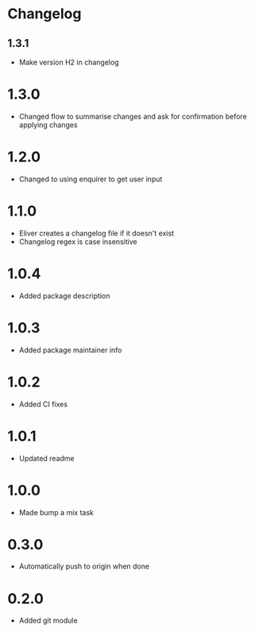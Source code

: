 # Changelog

## 1.3.1
* Make version H2 in changelog

# 1.3.0
* Changed flow to summarise changes and ask for confirmation before applying changes

# 1.2.0
* Changed to using enquirer to get user input

# 1.1.0
* Eliver creates a changelog file if it doesn't exist
* Changelog regex is case insensitive

# 1.0.4
* Added package description

# 1.0.3
* Added package maintainer info

# 1.0.2
* Added CI fixes

# 1.0.1
* Updated readme

# 1.0.0
* Made bump a mix task

# 0.3.0
* Automatically push to origin when done

# 0.2.0
* Added git module

